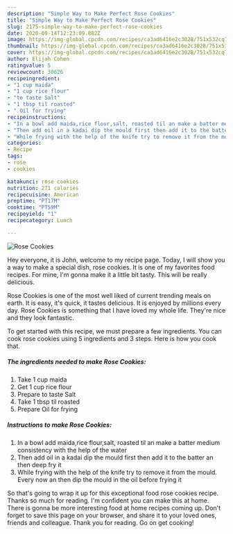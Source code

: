 ```yaml
---
description: "Simple Way to Make Perfect Rose Cookies"
title: "Simple Way to Make Perfect Rose Cookies"
slug: 2175-simple-way-to-make-perfect-rose-cookies
date: 2020-09-14T12:23:09.882Z
image: https://img-global.cpcdn.com/recipes/ca3ad6416e2c3028/751x532cq70/rose-cookies-recipe-main-photo.jpg
thumbnail: https://img-global.cpcdn.com/recipes/ca3ad6416e2c3028/751x532cq70/rose-cookies-recipe-main-photo.jpg
cover: https://img-global.cpcdn.com/recipes/ca3ad6416e2c3028/751x532cq70/rose-cookies-recipe-main-photo.jpg
author: Elijah Cohen
ratingvalue: 5
reviewcount: 30626
recipeingredient:
- "1 cup maida"
- "1 cup rice flour"
- "to taste Salt"
- "1 tbsp til roasted"
- " Oil for frying"
recipeinstructions:
- "In a bowl add maida,rice flour,salt, roasted til an make a batter medium consistency with the help of the water"
- "Then add oil in a kadai dip the mould first then add it to the batter an then deep fry it"
- "While frying with the help of the knife try to remove it from the mould. Every now an then dip the mould in the oil before frying it"
categories:
- Recipe
tags:
- rose
- cookies

katakunci: rose cookies 
nutrition: 271 calories
recipecuisine: American
preptime: "PT17M"
cooktime: "PT59M"
recipeyield: "1"
recipecategory: Lunch

---
```



![Rose Cookies](https://img-global.cpcdn.com/recipes/ca3ad6416e2c3028/751x532cq70/rose-cookies-recipe-main-photo.jpg)

Hey everyone, it is John, welcome to my recipe page. Today, I will show you a way to make a special dish, rose cookies. It is one of my favorites food recipes. For mine, I'm gonna make it a little bit tasty. This will be really delicious.



Rose Cookies is one of the most well liked of current trending meals on earth. It is easy, it's quick, it tastes delicious. It is enjoyed by millions every day. Rose Cookies is something that I have loved my whole life. They're nice and they look fantastic.


To get started with this recipe, we must prepare a few ingredients. You can cook rose cookies using 5 ingredients and 3 steps. Here is how you cook that.

<!--inarticleads1-->

##### The ingredients needed to make Rose Cookies:

1. Take 1 cup maida
1. Get 1 cup rice flour
1. Prepare to taste Salt
1. Take 1 tbsp til roasted
1. Prepare  Oil for frying




<!--inarticleads2-->

##### Instructions to make Rose Cookies:

1. In a bowl add maida,rice flour,salt, roasted til an make a batter medium consistency with the help of the water
1. Then add oil in a kadai dip the mould first then add it to the batter an then deep fry it
1. While frying with the help of the knife try to remove it from the mould. Every now an then dip the mould in the oil before frying it




So that's going to wrap it up for this exceptional food rose cookies recipe. Thanks so much for reading. I'm confident you can make this at home. There is gonna be more interesting food at home recipes coming up. Don't forget to save this page on your browser, and share it to your loved ones, friends and colleague. Thank you for reading. Go on get cooking!
